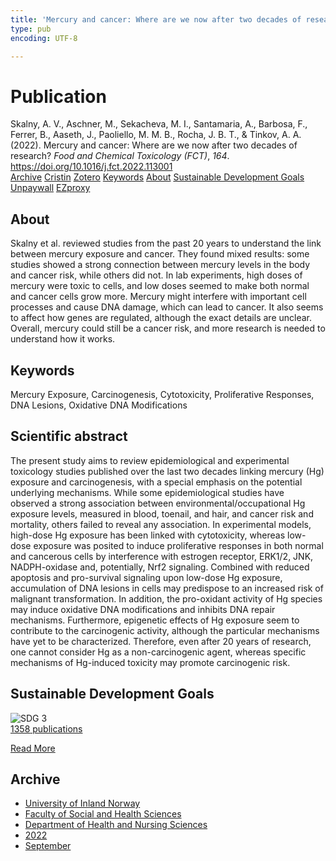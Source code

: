 ```yaml
---
title: 'Mercury and cancer: Where are we now after two decades of research?'
type: pub
encoding: UTF-8

---
```

<h1>Publication</h1>
<article id="csl-bib-container-Z5JUZK33" class="csl-bib-container">
  <div class="csl-bib-body"> <div class="csl-entry">Skalny, A. V., Aschner, M., Sekacheva, M. I., Santamaria, A., Barbosa, F., Ferrer, B., Aaseth, J., Paoliello, M. M. B., Rocha, J. B. T., &#38; Tinkov, A. A. (2022). Mercury and cancer: Where are we now after two decades of research? <i>Food and Chemical Toxicology (FCT)</i>, <i>164</i>. <a href="https://doi.org/10.1016/j.fct.2022.113001">https://doi.org/10.1016/j.fct.2022.113001</a></div> </div>
  <div class="csl-bib-buttons">
    <a href="#taxonomy-article-Z5JUZK33" alt="archive" class="csl-bib-button">Archive</a>
    <a href="https://app.cristin.no/results/show.jsf?id=2050353" alt="Cristin" class="csl-bib-button">Cristin</a>
    <a href="http://zotero.org/groups/5881554/items/Z5JUZK33" alt="Zotero" class="csl-bib-button">Zotero</a>
    <a href="#keywords-article-Z5JUZK33" alt="keywords" class="csl-bib-button">Keywords</a>
    <a href="#about-article-Z5JUZK33" alt="about_pub" class="csl-bib-button">About</a>
    <a href="#sdg-article-Z5JUZK33" alt="sdg" class="csl-bib-button">Sustainable Development Goals</a>
    <a href="https://doi.org/10.1016/j.fct.2022.113001" alt="Unpaywall" class="csl-bib-button">Unpaywall</a>
    <a href="https://doi.org/10.1016/j.fct.2022.113001" alt="EZproxy" class="csl-bib-button">EZproxy</a>
  </div>
  <div id="csl-bib-meta-container-Z5JUZK33"></div>
</article>
<div id="csl-bib-meta-Z5JUZK33" class="csl-bib-meta">
  <article id="about-article-Z5JUZK33" class="about_pub-article">
    <h1>About</h1>
    Skalny et al. reviewed studies from the past 20 years to understand the link between mercury exposure and cancer. They found mixed results: some studies showed a strong connection between mercury levels in the body and cancer risk, while others did not. In lab experiments, high doses of mercury were toxic to cells, and low doses seemed to make both normal and cancer cells grow more. Mercury might interfere with important cell processes and cause DNA damage, which can lead to cancer. It also seems to affect how genes are regulated, although the exact details are unclear. Overall, mercury could still be a cancer risk, and more research is needed to understand how it works.
  </article>
  <article id="keywords-article-Z5JUZK33" class="keywords-article">
    <h1>Keywords</h1>
    Mercury Exposure, Carcinogenesis, Cytotoxicity, Proliferative Responses, DNA Lesions, Oxidative DNA Modifications
  </article>
  <article id="abstract-article-Z5JUZK33" class="abstract-article">
    <h1>Scientific abstract</h1>
    The present study aims to review epidemiological and experimental toxicology studies published over the last two decades linking mercury (Hg) exposure and carcinogenesis, with a special emphasis on the potential underlying mechanisms. While some epidemiological studies have observed a strong association between environmental/occupational Hg exposure levels, measured in blood, toenail, and hair, and cancer risk and mortality, others failed to reveal any association. In experimental models, high-dose Hg exposure has been linked with cytotoxicity, whereas low-dose exposure was posited to induce proliferative responses in both normal and cancerous cells by interference with estrogen receptor, ERK1/2, JNK, NADPH-oxidase and, potentially, Nrf2 signaling. Combined with reduced apoptosis and pro-survival signaling upon low-dose Hg exposure, accumulation of DNA lesions in cells may predispose to an increased risk of malignant transformation. In addition, the pro-oxidant activity of Hg species may induce oxidative DNA modifications and inhibits DNA repair mechanisms. Furthermore, epigenetic effects of Hg exposure seem to contribute to the carcinogenic activity, although the particular mechanisms have yet to be characterized. Therefore, even after 20 years of research, one cannot consider Hg as a non-carcinogenic agent, whereas specific mechanisms of Hg-induced toxicity may promote carcinogenic risk.
  </article>
  <article id="sdg-article-Z5JUZK33" class="sdg-article">
    <h1>Sustainable Development Goals</h1>
    <div class="sdg-container"><div id="sdg3" class="sdg">
        <img src="{{< params subfolder >}}images/sdg/sdg03_en.png" class="image" alt="SDG 3">
        <div class="sdg-overlay">
          <a href="{{< params subfolder >}}en/archive/?sdg=3#archive" class="sdg-publication-count"><span>1358</span> publications</a>
          <p><a href="https://sdgs.un.org/goals/goal3" class="sdg-read-more">Read More</a></p>
        </div>
      </div></div>
  </article>
  <article id="taxonomy-article-Z5JUZK33" class="taxonomy-article">
    <h1>Archive</h1>
    <ul>
      <li><a href="{{< params subfolder >}}en/archive/?key=3DCRN523">University of Inland Norway</a></li>
      <li><a href="{{< params subfolder >}}en/archive/?key=IDKFS3MX">Faculty of Social and Health Sciences</a></li>
      <li><a href="{{< params subfolder >}}en/archive/?key=GTV4ECMZ">Department of Health and Nursing Sciences</a></li>
      <li><a href="{{< params subfolder >}}en/archive/?key=558P36BB">2022</a></li>
      <li><a href="{{< params subfolder >}}en/archive/?key=KKN33L7H">September</a></li>
    </ul>
  </article>
</div>
